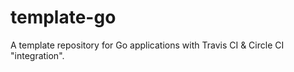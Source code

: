 # template-go
A template repository for Go applications with Travis CI &amp; Circle CI "integration".
